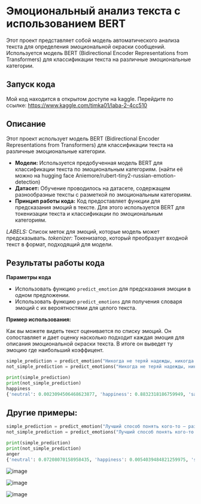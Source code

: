 # Эмоциональный анализ текста с использованием BERT
Этот проект представляет собой модель автоматического анализа текста для определения эмоциональной окраски сообщений. Используется модель BERT (Bidirectional Encoder Representations from Transformers) для классификации текста на различные эмоциональные категории.

## Запуск кода
Мой код находится в открытом доступе на kaggle. Перейдите по ссылке: https://www.kaggle.com/timka01/laba-2-4cc510

## Описание
Этот проект использует модель BERT (Bidirectional Encoder Representations from Transformers) для классификации текста на различные эмоциональные категории.

- **Модели:** Используется предобученная модель BERT для классификации текста по эмоциональным категориям. (найти её можно на hugging face Aniemore/rubert-tiny2-russian-emotion-detection)
- **Датасет:** Обучение проводилось на датасете, содержащем разнообразные тексты с разметкой по эмоциональным категориям.
- **Принцип работы кода:** Код предоставляет функции для предсказания эмоций в тексте. Для этого используется BERT для токенизации текста и классификации по эмоциональным категориям.

*LABELS:* Список меток для эмоций, которые модель может предсказывать.
*tokenizer:* Токенизатор, который преобразует входной текст в формат, подходящий для модели.

## Результаты работы кода
**Параметры кода**
- Использовать функцию `predict_emotion` для предсказания эмоции в одном предложении.
- Использовать функцию `predict_emotions` для получения словаря эмоций с их вероятностями для целого текста.

**Пример использования:**

Как вы можете видеть текст оценивается по списку эмоций. Он сопоставляет и дает оценку насколько подходит каждая эмоция для описания эмоциональной окраски текста. В итоге он выведет ту эмоцию где наибольший коэффицент.

```python
simple_prediction = predict_emotion("Никогда не теряй надежды, никогда не теряй любви. Новый день будет лучше, чем прежний. «Здравствуй!» — солнцу, и дальше живи.")
not_simple_prediction = predict_emotions("Никогда не теряй надежды, никогда не теряй любви. Новый день будет лучше, чем прежний. «Здравствуй!» — солнцу, и дальше живи.")

print(simple_prediction)
print(not_simple_prediction)
happiness
{'neutral': 0.0023094506468623877, 'happiness': 0.8832318186759949, 'sadness': 0.10754700005054474, 'enthusiasm': 0.0009601196506991982, 'fear': 0.0026126501616090536, 'anger': 0.0017707694787532091, 'disgust': 0.0015682135708630085}
```
## Другие примеры:
```python
simple_prediction = predict_emotion("Лучший способ понять кого-то — разозлить его. Тогда ты увидишь его настоящее лицо.")
not_simple_prediction = predict_emotions("Лучший способ понять кого-то — разозлить его. Тогда ты увидишь его настоящее лицо.")

print(simple_prediction)
print(not_simple_prediction)
anger
{'neutral': 0.07208070158958435, 'happiness': 0.0054039484821259975, 'sadness': 0.002871396718546748, 'enthusiasm': 0.01321068499237299, 'fear': 0.017850318923592567, 'anger': 0.8831279277801514, 'disgust': 0.005455052014440298}
```

  ![image](https://github.com/TimerbaevF/-/assets/114729066/da6d924c-9c1c-42ba-92d2-ed22a3985f0e)

  ![image](https://github.com/TimerbaevF/-/assets/114729066/452eec4c-05a1-4a34-83d6-83e5fa564fca)

  ![image](https://github.com/TimerbaevF/-/assets/114729066/79659adf-aee1-43b2-b826-8c92aa540a54)

